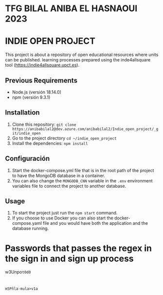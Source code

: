 # TFG BILAL ANIBA EL HASNAOUI 2023
# INDIE OPEN PROJECT

This project is about a repository of open educational resources where units can be published.
learning processes prepared using the inde4allsquare tool (https://indie4allsquare.upct.es).

## Previous Requirements

- Node.js (versión 18.14.0)
- npm (versión 9.3.1)

## Installation

1. Clone this repository: `git clone https://anibabilal2@dev.azure.com/anibabilal2/Indie_open_project/_git/indie_open`
2. Go to the project directory `cd ~/indie_open_project`
3. Install the dependencies: `npm install`

## Configuración

1. Start the docker-compose.yml file that is in the root path of the project to have the MongoDB database in a container.
2. You can also change the `MONGODB_CNN` variable in the `.env` environment variables file to connect the project to another database.

## Usage

1. To start the project just run the `npm start` command.
2. If you choose to use Docker you can also start the docker-compose.yaml file and you would have both the application and the database running.

# Passwords that passes the regex in the sign in and sign up process
w3Unpo<code>t0d0

m5Pñla-mula>v1a
